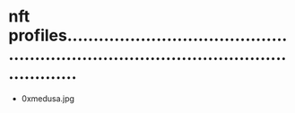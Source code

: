 # nft profiles............................................................................................................
- 0xmedusa.jpg
